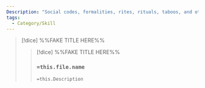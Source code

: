 ```yaml
---
Description: "Social codes, formalities, rites, rituals, taboos, and other socially important protocols or behaviors"
tags:
  - Category/Skill
---
```


>[!dice]  %%FAKE TITLE HERE%%
>>[!dice]  %%FAKE TITLE HERE%%
>>### `=this.file.name`
>> 
>> 
>>`=this.Description`

